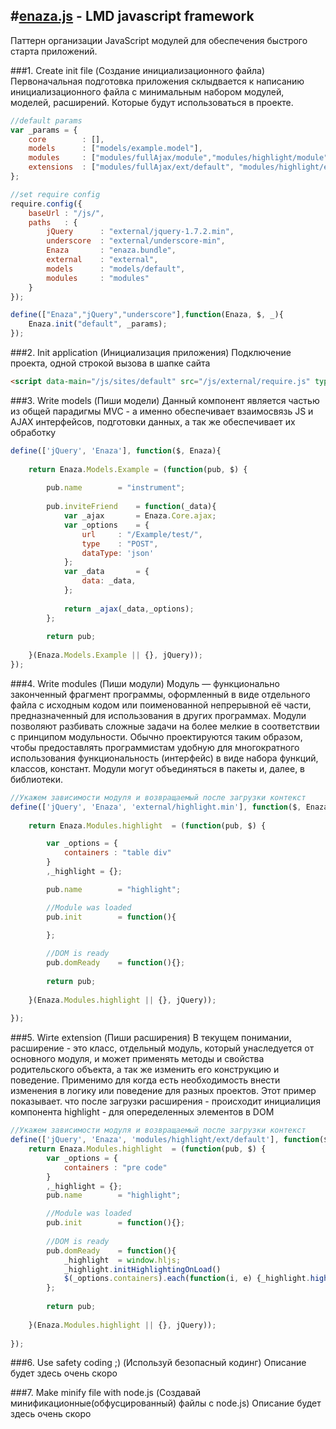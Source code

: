 #[enaza.js](http://team.enaza.ru/) - LMD javascript framework
---

Паттерн организации JavaScript модулей для обеспечения быстрого старта приложений. 

###1. Create init file (Создание инициализационного файла)
Первоначальная подготовка приложения склыдвается к написанию инициализационного файла с минимальным набором модулей, моделей, расширений.
Которые будут использоваться в проекте.

````javascript
//default params
var _params = {
	core 		: [],
	models 		: ["models/example.model"],
	modules 	: ["modules/fullAjax/module","modules/highlight/module"],
	extensions 	: ["modules/fullAjax/ext/default", "modules/highlight/ext/default"]
};

//set require config
require.config({
	baseUrl	: "/js/",
	paths	: {
		jQuery 		: "external/jquery-1.7.2.min",
		underscore	: "external/underscore-min",
		Enaza		: "enaza.bundle",
		external 	: "external",
		models 		: "models/default",
		modules 	: "modules"
	}
});

define(["Enaza","jQuery","underscore"],function(Enaza, $, _){
	Enaza.init("default", _params);
});
````

###2. Init application (Инициализация приложения)
Подключение проекта, одной строкой вызова в шапке сайта

````html
<script data-main="/js/sites/default" src="/js/external/require.js" type="text/javascript"></script>
````

###3. Write models (Пиши модели)
Данный компонент является частью из общей парадигмы MVC - а именно обеспечивает взаимосвязь JS и AJAX интерфейсов, подготовки данных, а так же обеспечивает их обработку
````javascript
define(['jQuery', 'Enaza'], function($, Enaza){
	
	return Enaza.Models.Example = (function(pub, $) {
		
		pub.name 		= "instrument";
		
		pub.inviteFriend	= function(_data){
			var _ajax 		= Enaza.Core.ajax;
			var _options 	= {
				url 	: "/Example/test/",
				type	: "POST",
				dataType: 'json'
			};
			var _data 		= {
				data: _data,
			};
			
			return _ajax(_data,_options);
		};
		
		return pub;
		
	}(Enaza.Models.Example || {}, jQuery));
});
````

###4. Write modules (Пиши модули)
Mодуль — функционально законченный фрагмент программы, оформленный в виде отдельного файла с исходным кодом или поименованной непрерывной её части, предназначенный для использования в других программах. Модули позволяют разбивать сложные задачи на более мелкие в соответствии с принципом модульности. Обычно проектируются таким образом, чтобы предоставлять программистам удобную для многократного использования функциональность (интерфейс) в виде набора функций, классов, констант. Модули могут объединяться в пакеты и, далее, в библиотеки.
````javascript
//Укажем зависимости модуля и возвращаемый после загрузки контекст
define(['jQuery', 'Enaza', 'external/highlight.min'], function($, Enaza){
	
	return Enaza.Modules.highlight  = (function(pub, $) {

		var _options = {
			containers : "table div"
		}
		,_highlight = {};

		pub.name 		= "highlight";

		//Module was loaded
		pub.init 		= function(){

		};
		
		//DOM is ready
		pub.domReady	= function(){};
		
		return pub;
		
	}(Enaza.Modules.highlight || {}, jQuery));
	
});
````

###5. Wirte extension (Пиши расширения)
В текущем понимании, расширение - это класс, отдельный модуль, который унаследуется от основного модуля, и может применять методы и свойства родительского объекта, а так же изменить его конструкцию и поведение. Применимо для когда есть необходимость внести изменения в логику или поведение для разных проектов.
Этот пример показывает. что после загрузки расширения - происходит инициалиция компонента highlight - для опеределенных элементов в DOM
````javascript
//Укажем зависимости модуля и возвращаемый после загрузки контекст
define(['jQuery', 'Enaza', 'modules/highlight/ext/default'], function($, Enaza){
	return Enaza.Modules.highlight  = (function(pub, $) {
		var _options = {
			containers : "pre code"
		}
		,_highlight = {};
		pub.name 		= "highlight";

		//Module was loaded
		pub.init 		= function(){};
		
		//DOM is ready
		pub.domReady	= function(){
			_highlight 	= window.hljs;
			_highlight.initHighlightingOnLoad()
			$(_options.containers).each(function(i, e) {_highlight.highlightBlock(e)});
		};
		
		return pub;
		
	}(Enaza.Modules.highlight || {}, jQuery));
	
});
````

###6. Use safety coding ;) (Используй безопасный кодинг)
Описание будет здесь очень скоро

###7. Make minify file with node.js (Создавай минификационные(обфусцированный) файлы с node.js)
Описание будет здесь очень скоро